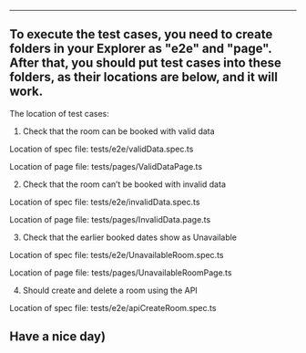-------------------------------------------------------------------------------------------------------------
To execute the test cases, you need to create folders in your Explorer as "e2e" and "page".
After that, you should put test cases into these folders, as their locations are below, and it will work.
-------------------------------------------------------------------------------------------------------------
The location of test cases:

1. Check that the room can be booked with valid data
 
Location of spec file: tests/e2e/validData.spec.ts

Location of page file: tests/pages/ValidDataPage.ts

2. Check that the room can’t be booked with invalid data

Location of spec file: tests/e2e/invalidData.spec.ts

Location of page file: tests/pages/InvalidData.page.ts

3. Check that the earlier booked dates show as Unavailable

Location of spec file: tests/e2e/UnavailableRoom.spec.ts

Location of page file: tests/pages/UnavailableRoomPage.ts

4. Should create and delete a room using the API

Location of spec file: tests/e2e/apiCreateRoom.spec.ts

Have a nice day)
-------------------------------------------------------------------------------------------------------------
